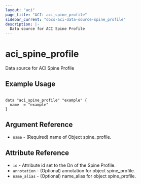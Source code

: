 ```yaml
---
layout: "aci"
page_title: "ACI: aci_spine_profile"
sidebar_current: "docs-aci-data-source-spine_profile"
description: |-
  Data source for ACI Spine Profile
---
```


# aci_spine_profile #
Data source for ACI Spine Profile

## Example Usage ##

```hcl

data "aci_spine_profile" "example" {
  name  = "example"
}

```


## Argument Reference ##
* `name` - (Required) name of Object spine_profile.



## Attribute Reference

* `id` - Attribute id set to the Dn of the Spine Profile.
* `annotation` - (Optional) annotation for object spine_profile.
* `name_alias` - (Optional) name_alias for object spine_profile.
